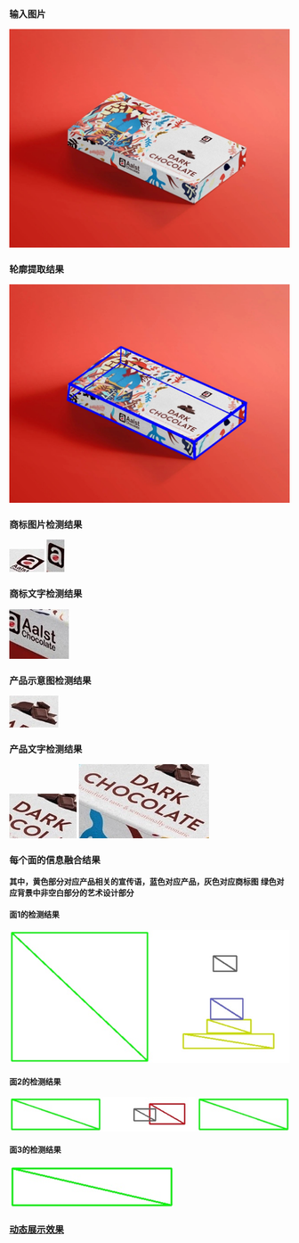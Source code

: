 ### 输入图片

![avatar](1.jpeg)

### 轮廓提取结果
![avatar](edges.jpg)

### 商标图片检测结果

![avatar](logo_0.jpg)
![avatar](logo_1.jpg)
  
### 商标文字检测结果
![avatar](Aalst.jpg)
  
### 产品示意图检测结果
![avatar](content.jpg)
  
### 产品文字检测结果
![avatar](DARK.jpg)
![avatar](CHOCOLATE.jpg)


  
  

### 每个面的信息融合结果
  
**其中，黄色部分对应产品相关的宣传语，蓝色对应产品，灰色对应商标图**
**绿色对应背景中非空白部分的艺术设计部分**

#### 面1的检测结果
![avatar](region0.jpg)

#### 面2的检测结果
![avatar](region1.jpg)

#### 面3的检测结果
![avatar](region2.jpg)



### [动态展示效果](https://foreverruri.github.io/zihui_dynamic_display/)

